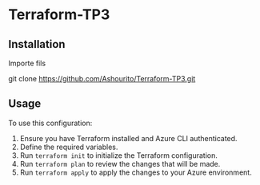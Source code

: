 # Terraform-TP3

## Installation
Importe fils

git clone https://github.com/Ashourito/Terraform-TP3.git

## Usage

To use this configuration:
1. Ensure you have Terraform installed and Azure CLI authenticated.
2. Define the required variables.
3. Run `terraform init` to initialize the Terraform configuration.
4. Run `terraform plan` to review the changes that will be made.
5. Run `terraform apply` to apply the changes to your Azure environment.
